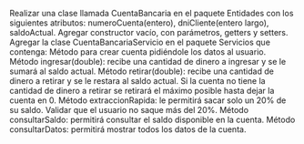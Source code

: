 Realizar una clase llamada CuentaBancaria en el paquete Entidades con los siguientes atributos: numeroCuenta(entero), dniCliente(entero largo), saldoActual. 
Agregar constructor vacío, con parámetros, getters y setters.
Agregar la clase CuentaBancariaServicio en el paquete Servicios que contenga:
Método para crear cuenta pidiéndole los datos al usuario.
Método ingresar(double): recibe una cantidad de dinero a ingresar y se le sumará al saldo actual.
Método retirar(double): recibe una cantidad de dinero a retirar y se le restara al saldo actual. 
Si la cuenta no tiene la cantidad de dinero a retirar se retirará el máximo posible hasta dejar la cuenta en 0.
Método extraccionRapida: le permitirá sacar solo un 20% de su saldo. Validar que el usuario no saque más del 20%.
Método consultarSaldo: permitirá consultar el saldo disponible en la cuenta.
Método consultarDatos: permitirá mostrar todos los datos de la cuenta.


